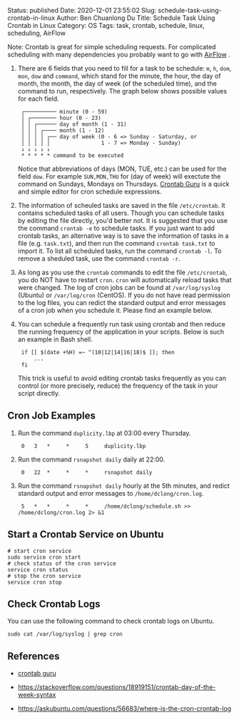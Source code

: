 Status: published
Date: 2020-12-01 23:55:02
Slug: schedule-task-using-crontab-in-linux
Author: Ben Chuanlong Du
Title: Schedule Task Using Crontab in Linux
Category: OS
Tags: task, crontab, schedule, linux, scheduling, AirFlow


Note: Crontab is great for simple scheduling requests. 
For complicated scheduling with many dependencies 
you probably want to go with 
[AirFlow](http://www.legendu.net/misc/blog/apache-airflow-tips)
.

1. There are 6 fields that you need to fill for a task to be schedule: 
    `m`, `h`, `dom`, `mon`, `dow` and `command`,
    which stand for the minute, the hour, the day of month, the month, the day of week 
    (of the scheduled time), 
    and the command to run, respectively.
    The graph below shows possible values for each field.

        ┌────────── minute (0 - 59)
        │ ┌──────── hour (0 - 23)
        │ │ ┌────── day of month (1 - 31)
        │ │ │ ┌──── month (1 - 12)
        │ │ │ │ ┌── day of week (0 - 6 => Sunday - Saturday, or
        │ │ │ │ │                1 - 7 => Monday - Sunday)
        ↓ ↓ ↓ ↓ ↓
        * * * * * command to be executed

    Notice that abbreviations of days (MON, TUE, etc.) can be used for the field `dow`.
    For example `SUN,MON,THU` for (day of week) 
    will exectute the command on Sundays, Mondays on Thursdays.
    [Crontab Guru](https://crontab.guru/)
    is a quick and simple editor for cron schedule expressions.

2. The information of scheuled tasks are saved in the file `/etc/crontab`. 
    It contains scheduled tasks of all users.
    Though you can schedule tasks by editing the file directly,
    you'd better not.
    It is suggested that you use the command `crontab -e` to schedule tasks.
    If you just want to add crontab tasks,
    an alternative way is to save the information of tasks in a file (e.g. `task.txt`),
    and then run the command `crontab task.txt` to import it.
    To list all scheduled tasks, 
    run the command `crontab -l`.
    To remove a sheduled task,
    use the command `crontab -r`.

3. As long as you use the `crontab` commands to edit the file `/etc/crontab`,
    you do NOT have to restart `cron`.
    `cron` will automatically reload tasks that were changed.
    The log of cron jobs can be found at 
    `/var/log/syslog` (Ubuntu) or `/var/log/cron` (CentOS).
    If you do not have read permission to the log files, 
    you can redict the standard output and error messages of a cron job when you schedule it. 
    Please find an example below.

4. You can schedule a frequently run task using crontab 
    and then reduce the running frequency of the application in your scripts.
    Below is such an example in Bash shell.

        if [[ $(date +%H) =~ ^(10|12|14|16|18)$ ]]; then
            ...
        fi

    This trick is useful to avoid editing crontab tasks frequently
    as you can control (or more precisely, reduce) the frequency of the task 
    in your script directly.

## Cron Job Examples 

1. Run the command `duplicity.lbp` at 03:00 every Thursday. 

        0   3   *     *     5     duplicity.lbp 

2. Run the command `rsnapshot daily` daily at 22:00. 

        0   22  *     *     *     rsnapshot daily

3. Run the command `rsnapshot daily` hourly at the 5th minutes,
    and redict standard output and error messages to `/home/dclong/cron.log`.

        5   *   *     *     *     /home/dclong/schedule.sh >> /home/dclong/cron.log 2> &1

## Start a Crontab Service on Ubuntu

```
# start cron service
sudo service cron start
# check status of the cron service 
service cron status
# stop the cron service
service cron stop
```

## Check Crontab Logs

You can use the following command to check crontab logs on Ubuntu.
```
sudo cat /var/log/syslog | grep cron
```

## References

- [crontab guru](https://crontab.guru/)

- https://stackoverflow.com/questions/18919151/crontab-day-of-the-week-syntax

- https://askubuntu.com/questions/56683/where-is-the-cron-crontab-log

